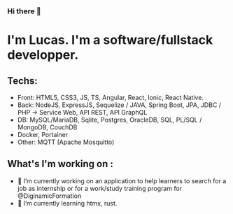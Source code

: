 ### Hi there 👋

# I'm Lucas. I'm a software/fullstack developper.

## Techs:

- Front: HTML5, CSS3, JS, TS, Angular, React, Ionic, React Native.
- Back: NodeJS, ExpressJS, Sequelize / JAVA, Spring Boot, JPA, JDBC / PHP -> Service Web, API REST, API GraphQL
- DB: MySQL/MariaDB, Sqlite, Postgres, OracleDB, SQL, PL/SQL / MongoDB, CouchDB
- Docker, Portainer
- Other: MQTT (Apache Mosquitto)

## What's I'm working on :

- 🔭 I’m currently working on an application to help learners to search for a job as internship or for a work/study training program for @DiginamicFormation
- 🌱 I’m currently learning htmx, rust.
